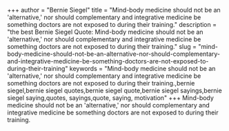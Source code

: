 +++
author = "Bernie Siegel"
title = "Mind-body medicine should not be an 'alternative,' nor should complementary and integrative medicine be something doctors are not exposed to during their training."
description = "the best Bernie Siegel Quote: Mind-body medicine should not be an 'alternative,' nor should complementary and integrative medicine be something doctors are not exposed to during their training."
slug = "mind-body-medicine-should-not-be-an-alternative-nor-should-complementary-and-integrative-medicine-be-something-doctors-are-not-exposed-to-during-their-training"
keywords = "Mind-body medicine should not be an 'alternative,' nor should complementary and integrative medicine be something doctors are not exposed to during their training.,bernie siegel,bernie siegel quotes,bernie siegel quote,bernie siegel sayings,bernie siegel saying,quotes, sayings,quote, saying, motivation"
+++
Mind-body medicine should not be an 'alternative,' nor should complementary and integrative medicine be something doctors are not exposed to during their training.
